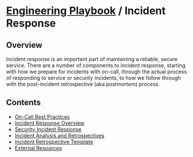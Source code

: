 # [Engineering Playbook](../README.md) / Incident Response

## Overview

Incident response is an important part of maintaining a reliable, secure
service. There are a number of components to incident response, starting
with how we prepare for incidents with on-call, through the actual process
of responding to service or security incidents, to how we follow through
with the post-incident retrospective (aka postmortem) process.

## Contents

- [On-Call Best Practices](./on-call.md)
- [Incident Response Overview](./overview.md)
- [Security Incident Response](./security-incidents.md)
- [Incident Analysis and Retrospectives](./analysis.md)
- [Incident Retrospective Template](./retro-template.md)
- [External Resources](./external-resources.md)
